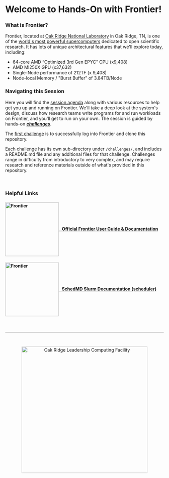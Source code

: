 # Welcome to Hands-On with Frontier!


### What is Frontier?
Frontier, located at [Oak Ridge National Laboratory](https://www.ornl.gov/) in Oak Ridge, TN,  is one of the [world's most powerful supercomputers](https://www.top500.org/system/180047/) dedicated to open scientific research. It has lots of unique architectural features that we'll explore today, including:

- 64-core AMD “Optimized 3rd Gen EPYC” CPU (x9,408)
- AMD MI250X GPU (x37,632)
- Single-Node performance of 212TF (x 9,408)
- Node-local Memory / "Burst Buffer" of 3.84TB/Node

### Navigating this Session
Here you will find the [session agenda](agenda.md) along with various resources
to help get you up and running on Frontier. We'll take a deep look at the
system's design, discuss how research teams write programs for and run
workloads on Frontier, and you'll get to run on your own. The session is guided by
hands-on [***challenges***](challenges). 

The [first challenge](./challenges/Access_Frontier_and_Clone_Repo) is to
successfully log into Frontier and clone this repository.

Each challenge has its own sub-directory under `/challenges/`, and includes a
README.md file and any additional files for that challenge. Challenges range in
difficulty from introductory to very complex, and may require research and
reference materials outside of what's provided in this repository.

&nbsp;


### Helpful Links

#### [<img src="./images/frontier_logo_2023.png" width="170" valign="middle" alt="Frontier"/>   Official Frontier User Guide & Documentation](https://docs.olcf.ornl.gov/systems/frontier_user_guide.html)

#### [<img src="./images/SchedMD_Logo_2023.png" width="170" valign="middle" alt="Frontier"/>   SchedMD Slurm Documentation (scheduler)](https://slurm.schedmd.com/documentation.html)

<br>
<hr>
<br>
<p align="center">
  <a href="https://www.olcf.ornl.gov/"><img src="./images/olcf_logo.png" width="400" alt="Oak Ridge Leadership Computing Facility"></a>
</p>
